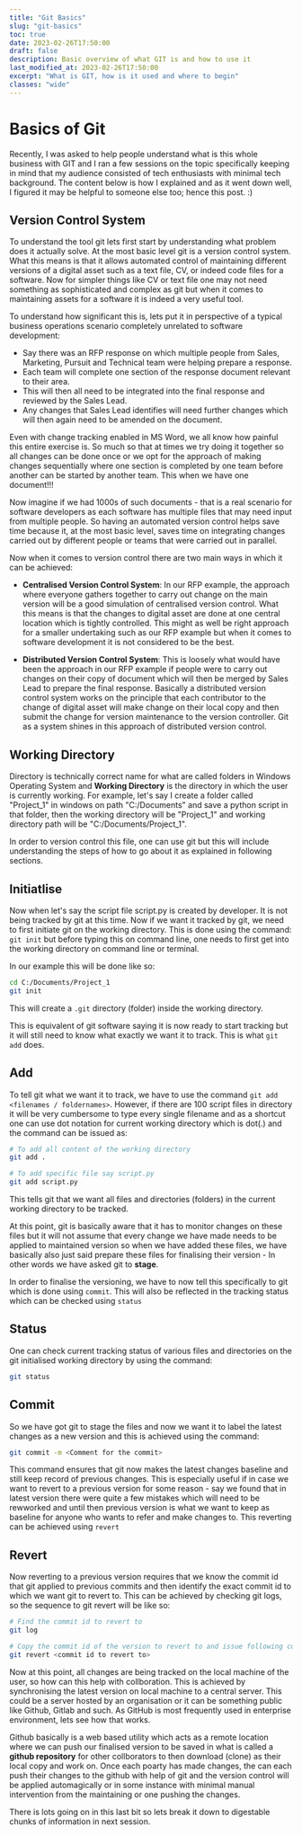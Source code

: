 ```yaml
---
title: "Git Basics"
slug: "git-basics"
toc: true
date: 2023-02-26T17:50:00
draft: false
description: Basic overview of what GIT is and how to use it
last_modified_at: 2023-02-26T17:50:00
excerpt: "What is GIT, how is it used and where to begin"
classes: "wide"
---
```


# Basics of Git 

Recently, I was asked to help people understand what is this whole business with GIT and I ran a few sessions on the topic specifically keeping in mind that my audience consisted of tech enthusiasts with minimal tech background. The content below is how I explained and as it went down well, I figured it may be helpful to someone else too; hence this post. :)

## Version Control System

To understand the tool git lets first start by understanding what problem does it actually solve. At the most basic level git is a version control system. What this means is that it allows automated control of maintaining different versions of a digital asset such as a text file, CV, or indeed code files for a software. Now for simpler things like CV or text file one may not need something as sophisticated and complex as git but when it comes to maintaining assets for a software it is indeed a very useful tool.

To understand how significant this is, lets put it in perspective of a typical business operations scenario completely unrelated to software development:

* Say there was an RFP response on which multiple people from Sales, Marketing, Pursuit and Technical team were helping prepare a response.
* Each team will complete one section of the response document relevant to their area.
* This will then all need to be integrated into the final response and reviewed by the Sales Lead.
* Any changes that Sales Lead identifies will need further changes which will then again need to be amended on the document.

Even with change tracking enabled in MS Word, we all know how painful this entire exercise is. So much so that at times we try doing it together so all changes can be done once or we opt for the approach of making changes sequentially where one section is completed by one team before another can be started by another team. This when we have one document!!! 

Now imagine if we had 1000s of such documents - that is a real scenario for software developers as each software has multiple files that may need input from multiple people. So having an automated version control helps save time because it, at the most basic level, saves time on integrating changes carried out by different people or teams that were carried out in parallel.

Now when it comes to version control there are two main ways in which it can be achieved:

* **Centralised Version Control System**: In our RFP example, the approach where everyone gathers together to carry out change on the main version will be a good simulation of centralised version control. What this means is that the changes to digital asset are done at one central location which is tightly controlled. This might as well be right approach for a smaller undertaking such as our RFP example but when it comes to software development it is not considered to be the best.

* **Distributed Version Control System**: This is loosely what would have been the approach in our RFP example if people were to carry out changes on their copy of document which will then be merged by Sales Lead to prepare the final response. Basically a distributed version control system works on the principle that each contributor to the change of digital asset will make change on their local copy and then submit the change for version maintenance to the version controller. Git as a system shines in this approach of distributed version control.

## Working Directory

Directory is technically correct name for what are called folders in Windows Operating System and **Working Directory** is the directory in which the user is currently working. For example, let's say I create a folder called "Project_1" in windows on path "C:/Documents" and save a python script in that folder, then the working directory will be "Project_1" and working directory path will be "C:/Documents/Project_1".

In order to version control this file, one can use git but this will include understanding the steps of how to go about it as explained in following sections.

## Initiatlise

Now when let's say the script file script.py is created by developer. It is not being tracked by git at this time. Now if we want it tracked by git, we need to first initiate git on the working directory. This is done using the command: `git init` but before typing this on command line, one needs to first get into the working directory on command line or terminal.

In our example this will be done like so:

```bash
cd C:/Documents/Project_1
git init
```

This will create a `.git` directory (folder) inside the working directory.

This is equivalent of git software saying it is now ready to start tracking but it will still need to know what exactly we want it to track. This is what `git add` does. 

## Add

To tell git what we want it to track, we have to use the command `git add <filenames / foldernames>`. However, if there are 100 script files in directory it will be very cumbersome to type every single filename and as a shortcut one can use dot notation for current working directory which is dot(.) and the command can be issued as:

```bash
# To add all content of the working directory
git add .

# To add specific file say script.py
git add script.py
```

This tells git that we want all files and directories (folders) in the current working directory to be tracked.

At this point, git is basically aware that it has to monitor changes on these files but it will not assume that every change we have made needs to be applied to maintained version so when we have added these files, we have basically also just said prepare these files for finalising their version - In other words we have asked git to **stage**. 

In order to finalise the versioning, we have to now tell this specifically to git which is done using `commit`. This will also be reflected in the tracking status which can be checked using `status`

## Status

One can check current tracking status of various files and directories on the git initialised working directory by using the command:

```bash
git status
```

## Commit

So we have got git to stage the files and now we want it to label the latest changes as a new version and this is achieved using the command:

```bash
git commit -m <Comment for the commit>
```
This command ensures that git now makes the latest changes baseline and still keep record of previous changes. This is especially useful if in case we want to revert to a previous version for some reason - say we found that in latest version there were quite a few mistakes which will need to be rewworked and until then previous version is what we want to keep as baseline for anyone who wants to refer and make changes to. This reverting can be achieved using `revert`

## Revert

Now reverting to a previous version requires that we know the commit id that git applied to previous commits and then identify the exact commit id to which we want git to revert to. This can be achieved by checking git logs, so the sequence to git revert will be like so:

```bash
# Find the commit id to revert to
git log

# Copy the commit id of the version to revert to and issue following command
git revert <commit id to revert to>
```

Now at this point, all changes are being tracked on the local machine of the user, so how can this help with collboration. This is achieved by synchronising the latest version on local machine to a central server. This could be a server hosted by an organisation or it can be something public like Github, Gitlab and such. As GitHub is most frequently used in enterprise environment, lets see how that works.

Github basically is a web based utility which acts as a remote location where we can push our finalised version to be saved in what is called a **github repository** for other collborators to then download (clone) as their local copy and work on. Once each poarty has made changes, the can each push their changes to the github with help of git and the version control will be applied automagically or in some instance with minimal manual intervention from the maintaining or one pushing the changes.

There is lots going on in this last bit so lets break it down to digestable chunks of information in next session.